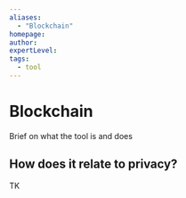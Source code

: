 ```yaml
---
aliases:
  - "Blockchain"
homepage: 
author: 
expertLevel: 
tags:
  - tool
---
```

# Blockchain

Brief on what the tool is and does 

## How does it relate to privacy?

TK 

